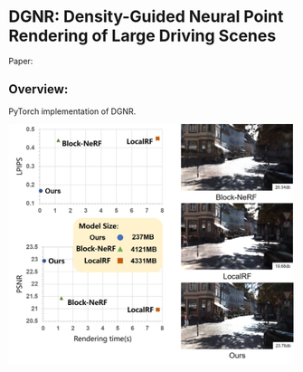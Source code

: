 # DGNR: Density-Guided Neural Point Rendering of Large Driving Scenes
Paper:

## Overview: 

PyTorch implementation of DGNR.

<img src="./images/main.jpg" width="600px">

<!---
%![contents](./images/main.jpg)
-->
